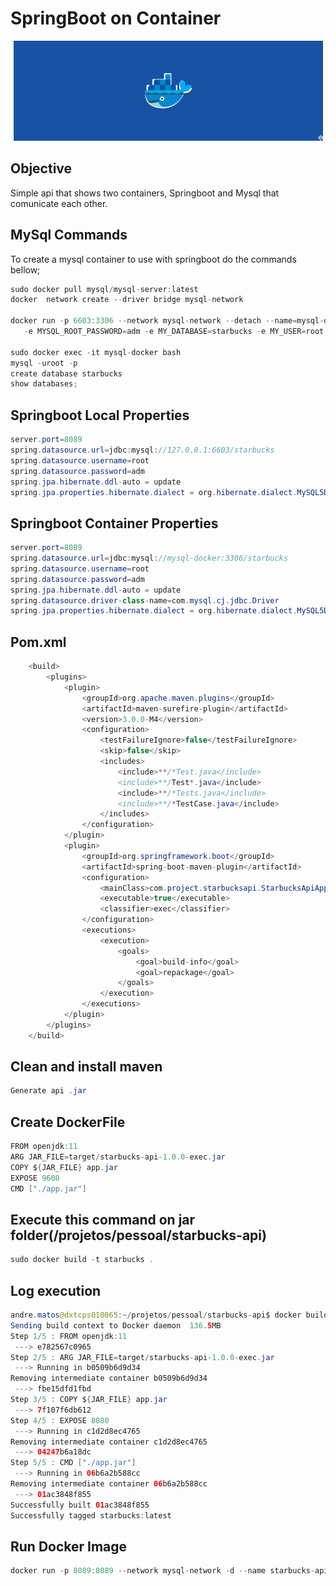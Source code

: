 # SpringBoot on Container
<p align=center>
  <img src="https://github.com/andreamatos/springboot-on-container/blob/master/docker_image1.jpeg" />
</p>

## Objective
  Simple api that shows two containers, Springboot and Mysql that comunicate each other. 

## MySql Commands

To create a mysql container to use with springboot do the commands bellow;

```java
sudo docker pull mysql/mysql-server:latest
docker  network create --driver bridge mysql-network

docker run -p 6603:3306 --network mysql-network --detach --name=mysql-docker 
   -e MYSQL_ROOT_PASSWORD=adm -e MY_DATABASE=starbucks -e MY_USER=root mysql
   
sudo docker exec -it mysql-docker bash
mysql -uroot -p
create database starbucks
show databases;
```

## Springboot Local Properties

```java
server.port=8089
spring.datasource.url=jdbc:mysql://127.0.0.1:6603/starbucks
spring.datasource.username=root
spring.datasource.password=adm
spring.jpa.hibernate.ddl-auto = update
spring.jpa.properties.hibernate.dialect = org.hibernate.dialect.MySQL5Dialect
```

## Springboot Container Properties

```java
server.port=8089
spring.datasource.url=jdbc:mysql://mysql-docker:3306/starbucks
spring.datasource.username=root
spring.datasource.password=adm
spring.jpa.hibernate.ddl-auto = update
spring.datasource.driver-class-name=com.mysql.cj.jdbc.Driver
spring.jpa.properties.hibernate.dialect = org.hibernate.dialect.MySQL5Dialect
```

## Pom.xml

```java
    <build>
        <plugins>
            <plugin>
                <groupId>org.apache.maven.plugins</groupId>
                <artifactId>maven-surefire-plugin</artifactId>
                <version>3.0.0-M4</version>
                <configuration>
                    <testFailureIgnore>false</testFailureIgnore>
                    <skip>false</skip>
                    <includes>
                        <include>**/*Test.java</include>
                        <include>**/Test*.java</include>
                        <include>**/*Tests.java</include>
                        <include>**/*TestCase.java</include>
                    </includes>
                </configuration>
            </plugin>
            <plugin>
                <groupId>org.springframework.boot</groupId>
                <artifactId>spring-boot-maven-plugin</artifactId>
                <configuration>
                    <mainClass>com.project.starbucksapi.StarbucksApiApplication</mainClass>
                    <executable>true</executable>
                    <classifier>exec</classifier>
                </configuration>
                <executions>
                    <execution>
                        <goals>
                            <goal>build-info</goal>
                            <goal>repackage</goal>
                        </goals>
                    </execution>
                </executions>
            </plugin>
        </plugins>
    </build>
```

## Clean and install maven

```java
Generate api .jar
```

## Create DockerFile

```java
FROM openjdk:11
ARG JAR_FILE=target/starbucks-api-1.0.0-exec.jar
COPY ${JAR_FILE} app.jar
EXPOSE 9600
CMD ["./app.jar"]
```

## Execute this command on jar folder(/projetos/pessoal/starbucks-api)

```java
sudo docker build -t starbucks .
```

## Log execution

```java
andre.matos@dxtcps010065:~/projetos/pessoal/starbucks-api$ docker build -t starbucks .
Sending build context to Docker daemon  136.5MB
Step 1/5 : FROM openjdk:11
 ---> e782567c0965
Step 2/5 : ARG JAR_FILE=target/starbucks-api-1.0.0-exec.jar
 ---> Running in b0509b6d9d34
Removing intermediate container b0509b6d9d34
 ---> fbe15dfd1fbd
Step 3/5 : COPY ${JAR_FILE} app.jar
 ---> 7f107f6db612
Step 4/5 : EXPOSE 8080
 ---> Running in c1d2d8ec4765
Removing intermediate container c1d2d8ec4765
 ---> 04247b6a18dc
Step 5/5 : CMD ["./app.jar"]
 ---> Running in 06b6a2b588cc
Removing intermediate container 06b6a2b588cc
 ---> 01ac3848f855
Successfully built 01ac3848f855
Successfully tagged starbucks:latest
```

## Run Docker Image
```java
docker run -p 8089:8089 --network mysql-network -d --name starbucks-api starbucks
```
